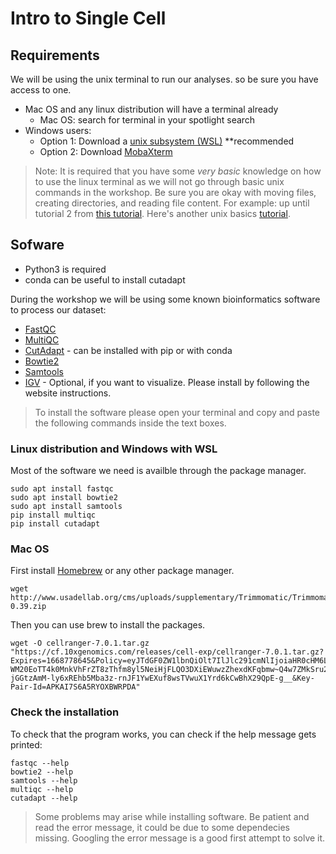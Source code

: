 # Intro to Single Cell 

## Requirements
We will be using the unix terminal to run our analyses. so be sure you have access to one. 

* Mac OS and any linux distribution will have a terminal already
    * Mac OS: search for terminal in your spotlight search
* Windows users: 
    * Option 1: Download a [unix subsystem (WSL)](https://ubuntu.com/tutorials/install-ubuntu-on-wsl2-on-windows-10#1-overview) **recommended
    * Option 2: Download [MobaXterm](https://mobaxterm.mobatek.net/)


> Note: It is required that you have some *very basic* knowledge on how to use the linux terminal as we will not go through basic unix commands in the workshop. 
Be sure you are okay with moving files, creating directories, and reading file content. For example: up until tutorial 2 from [this tutorial](http://www.ee.surrey.ac.uk/Teaching/Unix/). Here's another unix basics [tutorial](https://www.tutorialspoint.com/unix/index.htm).

## Sofware
* Python3 is required 
* conda can be useful to install cutadapt 

During the workshop we will be using some known bioinformatics software to process our dataset:
* [FastQC](https://www.bioinformatics.babraham.ac.uk/projects/fastqc/)
* [MultiQC](https://multiqc.info/)
* [CutAdapt](https://cutadapt.readthedocs.io/en/stable/installation.html) - can be installed with pip or with conda
* [Bowtie2](http://bowtie-bio.sourceforge.net/bowtie2/index.shtml)
* [Samtools](http://www.htslib.org/)
* [IGV](https://software.broadinstitute.org/software/igv/download) - Optional, if you want to visualize. Please install by following the website instructions.

> To install the software please open your terminal and copy and paste the following commands inside the text boxes.

### Linux distribution and Windows with WSL
Most of the software we need is availble through the package manager.
```{}
sudo apt install fastqc
sudo apt install bowtie2
sudo apt install samtools
pip install multiqc
pip install cutadapt
```

### Mac OS
First install [Homebrew](https://brew.sh/) or any other package manager.
```{}
wget http://www.usadellab.org/cms/uploads/supplementary/Trimmomatic/Trimmomatic-0.39.zip 
```
Then you can use brew to install the packages.
```{}
wget -O cellranger-7.0.1.tar.gz "https://cf.10xgenomics.com/releases/cell-exp/cellranger-7.0.1.tar.gz?Expires=1668778645&Policy=eyJTdGF0ZW1lbnQiOlt7IlJlc291cmNlIjoiaHR0cHM6Ly9jZi4xMHhnZW5vbWljcy5jb20vcmVsZWFzZXMvY2VsbC1leHAvY2VsbHJhbmdlci03LjAuMS50YXIuZ3oiLCJDb25kaXRpb24iOnsiRGF0ZUxlc3NUaGFuIjp7IkFXUzpFcG9jaFRpbWUiOjE2Njg3Nzg2NDV9fX1dfQ__&Signature=XixQauaIqvgbegK9rSzldX-WM20EoTT4k0MnkVhFrZT8zThfm8yl5NeiHjFLQO3DXiEWuwzZhexdKFqbmw~Q4w7ZMkSru2iVgdJ3BRJaHOovGWape25izgUpJCx0uNQxf40DZ76TSXMz8Qi0uhCyfT5lMETku4Ucj1cDBXmxNF2U2YjUZ3Z0mC7Zfe4UCEHczjusquO6LWo~-3IOHeBPFMH7GiXvfFTLIB7qzFZQeY7VMovbILDtTnUWE3xGRARQTxGJJZ3Fl6QYr3MSbr3dBatj-jGGtzAmM-ly6xREhb5Mba3z-rnJF1YwEXuf8wsTVwuX1Yrd6kCwBhX29QpE-g__&Key-Pair-Id=APKAI7S6A5RYOXBWRPDA"
```

### Check the installation
To check that the program works, you can check if the help message gets printed:
```{}
fastqc --help
bowtie2 --help
samtools --help
multiqc --help
cutadapt --help
```

> Some problems may arise while installing software. Be patient and read the error message, it could be due to some dependecies missing. Googling the error message is a good first attempt to solve it.
